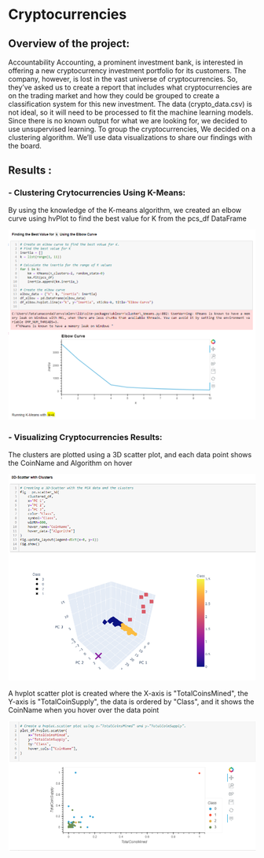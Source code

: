 # Cryptocurrencies

## Overview of the project:

Accountability Accounting, a prominent investment bank, is interested in offering a new cryptocurrency investment portfolio for its customers. The company, however, is lost in the vast universe of cryptocurrencies. So, they’ve asked us to create a report that includes what cryptocurrencies are on the trading market and how they could be grouped to create a classification system for this new investment.
The data (crypto_data.csv) is not ideal, so it will need to be processed to fit the machine learning models. Since there is no known output for what we are looking for, we decided to use unsupervised learning. To group the cryptocurrencies, We decided on a clustering algorithm. We’ll use data visualizations to share our findings with the board.


## Results :
### - Clustering Crytocurrencies Using K-Means:
By using the knowledge of the K-means algorithm, we created an elbow curve using hvPlot to find the best value for K from the pcs_df DataFrame

![ElbowCurve.PNG](https://github.com/tjavaheripour/Cryptocurrencies/blob/main/Images/ElbowCurve.PNG)

### - Visualizing Cryptocurrencies Results:
The clusters are plotted using a 3D scatter plot, and each data point shows the CoinName and Algorithm on hover

![ScatterClusters.PNG](https://github.com/tjavaheripour/Cryptocurrencies/blob/main/Images/ScatterClusters.PNG)

A hvplot scatter plot is created where the X-axis is "TotalCoinsMined", the Y-axis is "TotalCoinSupply", the data is ordered by "Class", and it shows the CoinName when you hover over the data point

![hvplotScatter.PNG](https://github.com/tjavaheripour/Cryptocurrencies/blob/main/Images/hvplotScatter.PNG)
